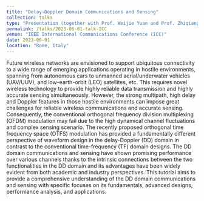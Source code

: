 ```yaml
---
title: "Delay-Doppler Domain Communications and Sensing"
collection: talks
type: "Presentation (together with Prof. Weijie Yuan and Prof. Zhiqiang Wei)"
permalink: /talks/2023-06-01-talk-ICC
venue: "IEEE International Communications Conference (ICC)"
date: 2023-06-01
location: "Rome, Italy"
---
```



Future wireless networks are envisioned to support ubiquitous connectivity to a wide range of emerging applications operating in hostile environments, spanning from autonomous cars to unmanned aerial/underwater vehicles (UAV/UUV), and low-earth-orbit (LEO) satellites, etc. This requires novel wireless technology to provide highly reliable data transmission and highly accurate sensing simultaneously. However, the strong multipath, high delay and Doppler features in those hostile environments can impose great challenges for reliable wireless communications and accurate sensing. Consequently, the conventional orthogonal frequency division multiplexing (OFDM) modulation may fail due to the high dynamical channel fluctuations and complex sensing scenario. The recently proposed orthogonal time frequency space (OTFS) modulation has provided a fundamentally different perspective of waveform design in the delay-Doppler (DD) domain in contrast to the conventional time-frequency (TF) domain designs. The DD domain communications and sensing have shown promising performance over various channels thanks to the intrinsic connections between the two functionalities in the DD domain and its advantages have been widely evident from both academic and industry perspectives. This tutorial aims to provide a comprehensive understanding of the DD domain communications and sensing with specific focuses on its fundamentals, advanced designs, performance analysis, and applications.

